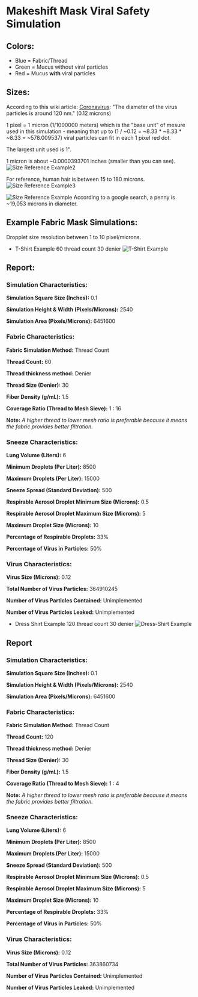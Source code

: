 # Makeshift Mask Viral Safety Simulation

## Colors:
* Blue = Fabric/Thread
* Green = Mucus without viral particles
* Red = Mucus **with** viral particles


## Sizes:
According to this wiki article: [Coronavirus]( https://en.wikipedia.org/wiki/Coronavirus): "The diameter of the virus particles is around 120 nm." (0.12 microns)

1 pixel = 1 micron (1/1000000 meters) which is the "base unit" of mesure used in this simulation - meaning that up to  (1 / ~0.12 = ~8.33 * ~8.33 * ~8.33 = ~578.009537)  viral particles can fit in each 1 pixel red dot.

The largest unit used is 1".

1 micron is about ~0.0000393701 inches (smaller than you can see).
![Size Reference Example2](https://raw.githubusercontent.com/geekgirljoy/MakeshiftMaskViralSafetySimulation/master/SizeReferenceExample2.png)

For reference, human hair is between 15 to 180 microns.
![Size Reference Example3](https://raw.githubusercontent.com/geekgirljoy/MakeshiftMaskViralSafetySimulation/master/SizeReferenceExample3.png)

![Size Reference Example](https://raw.githubusercontent.com/geekgirljoy/MakeshiftMaskViralSafetySimulation/master/SizeReferenceExample.png)
According to a google search, a penny is ~19,053 microns in diameter.

## Example Fabric Mask Simulations:

Dropplet size resolution between 1 to 10 pixel/microns.

* T-Shirt Example 60 thread count 30 denier
![T-Shirt Example](https://raw.githubusercontent.com/geekgirljoy/MakeshiftMaskViralSafetySimulation/master/t-shirt-result.png)

## Report: 

### Simulation Characteristics:

**Simulation Square Size (Inches):** 0.1

**Simulation Height & Width (Pixels/Microns):** 2540

**Simulation Area (Pixels/Microns):** 6451600


### Fabric Characteristics:

**Fabric Simulation Method:** Thread Count

**Thread Count:** 60

**Thread thickness method:** Denier

**Thread Size (Denier):** 30

**Fiber Density (g/mL):** 1.5

**Coverage Ratio (Thread to Mesh Sieve):** 1 : 16

**Note:** *A higher thread to lower mesh ratio is preferable because it means the fabric provides better filtration.*


### Sneeze Characteristics:

**Lung Volume (Liters):** 6

**Minimum Droplets (Per Liter):** 8500

**Maximum Droplets (Per Liter):** 15000

**Sneeze Spread (Standard Deviation):** 500

**Respirable Aerosol Droplet Minimum Size (Microns):** 0.5

**Respirable Aerosol Droplet Maximum Size (Microns):** 5

**Maximum Droplet Size (Microns):** 10

**Percentage of Respirable Droplets:** 33%

**Percentage of Virus in Particles:**  50%


### Virus Characteristics:

**Virus Size (Microns):** 0.12

**Total Number of Virus Particles:** 364910245

**Number of Virus Particles Contained:** Unimplemented

**Number of Virus Particles Leaked:** Unimplemented



* Dress Shirt Example 120 thread count 30 denier
![Dress-Shirt Example](https://raw.githubusercontent.com/geekgirljoy/MakeshiftMaskViralSafetySimulation/master/dress-shirt-result.png)

## Report

### Simulation Characteristics:

**Simulation Square Size (Inches):** 0.1

**Simulation Height & Width (Pixels/Microns):** 2540

**Simulation Area (Pixels/Microns):** 6451600


### Fabric Characteristics:

**Fabric Simulation Method:** Thread Count

**Thread Count:** 120

**Thread thickness method:** Denier

**Thread Size (Denier):** 30

**Fiber Density (g/mL):** 1.5

**Coverage Ratio (Thread to Mesh Sieve):** 1 : 4

**Note:** *A higher thread to lower mesh ratio is preferable because it means the fabric provides better filtration.*


### Sneeze Characteristics:

**Lung Volume (Liters):** 6

**Minimum Droplets (Per Liter):** 8500

**Maximum Droplets (Per Liter):** 15000

**Sneeze Spread (Standard Deviation):** 500

**Respirable Aerosol Droplet Minimum Size (Microns):** 0.5

**Respirable Aerosol Droplet Maximum Size (Microns):** 5

**Maximum Droplet Size (Microns):** 10

**Percentage of Respirable Droplets:** 33%

**Percentage of Virus in Particles:** 50%


### Virus Characteristics:

**Virus Size (Microns):** 0.12

**Total Number of Virus Particles:** 363860734

**Number of Virus Particles Contained:** Unimplemented

**Number of Virus Particles Leaked:** Unimplemented
